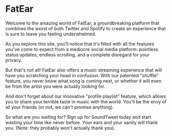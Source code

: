# FatEar
Welcome to the amazing world of FatEar, a groundbreaking platform that combines the worst of both Twitter and Spotify to create an experience that is sure to leave you feeling underwhelmed.

As you explore this site, you'll notice that it's filled with all the features you've come to expect from a mediocre social media platform: pointless status updates, endless scrolling, and a complete disregard for your privacy.

But that's not all! FatEar also offers a music streaming experience that will have you scratching your head in confusion. With our patented "shuffle" feature, you never know what song is coming next, or whether it will even be from the artist you were actually looking for.

And don't forget about our innovative "profile playlist" feature, which allows you to share your terrible taste in music with the world. You'll be the envy of all your friends (or not, we can't promise anything).

So what are you waiting for? Sign up for SoundTweet today and start wasting your time like never before. Your ears and your sanity will thank you. (Note: they probably won't actually thank you).
